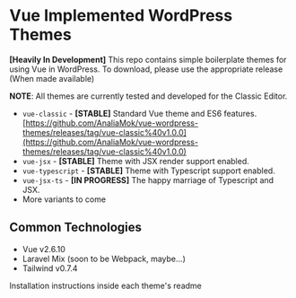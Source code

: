 # Vue Implemented WordPress Themes
__[Heavily In Development]__
This repo contains simple boilerplate themes for using Vue in WordPress. To download, please use the appropriate release (When made available)

__NOTE__: All themes are currently tested and developed for the Classic Editor.

* `vue-classic` - __[STABLE]__ Standard Vue theme and ES6 features. [https://github.com/AnaliaMok/vue-wordpress-themes/releases/tag/vue-classic%40v1.0.0](https://github.com/AnaliaMok/vue-wordpress-themes/releases/tag/vue-classic%40v1.0.0)
* `vue-jsx` - __[STABLE]__ Theme with JSX render support enabled.
* `vue-typescript` - __[STABLE]__ Theme with Typescript support enabled.
* `vue-jsx-ts` - __[IN PROGRESS]__ The happy marriage of Typescript and JSX.
* More variants to come

## Common Technologies
* Vue v2.6.10
* Laravel Mix (soon to be Webpack, maybe...)
* Tailwind v0.7.4

Installation instructions inside each theme's readme